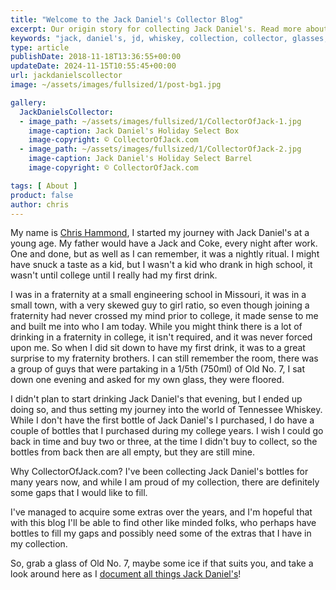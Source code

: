 ```yaml
---
title: "Welcome to the Jack Daniel's Collector Blog"
excerpt: Our origin story for collecting Jack Daniel's. Read more about Chris Hammond and how this website started.
keywords: "jack, daniel's, jd, whiskey, collection, collector, glasses, bottles, value, jack daniel, jack daniel's"
type: article
publishDate: 2018-11-18T13:36:55+00:00
updateDate: 2024-11-15T10:55:45+00:00
url: jackdanielscollector
image: ~/assets/images/fullsized/1/post-bg1.jpg

gallery:
  JackDanielsCollector:
  - image_path: ~/assets/images/fullsized/1/CollectorOfJack-1.jpg
    image-caption: Jack Daniel's Holiday Select Box
    image-copyright: © CollectorOfJack.com
  - image_path: ~/assets/images/fullsized/1/CollectorOfJack-2.jpg
    image-caption: Jack Daniel's Holiday Select Barrel
    image-copyright: © CollectorOfJack.com

tags: [ About ] 
product: false
author: chris
---
```

My name is [Chris Hammond](https://www.chrishammond.com/), I started my journey with Jack Daniel's at a young age. My father would have a Jack and Coke, every night after work. One and done, but as well as I can remember, it was a nightly ritual. I might have snuck a taste as a kid, but I wasn't a kid who drank in high school, it wasn't until college until I really had my first drink.

I was in a fraternity at a small engineering school in Missouri, it was in a small town, with a very skewed guy to girl ratio, so even though joining a fraternity had never crossed my mind prior to college, it made sense to me and built me into who I am today. While you might think there is a lot of drinking in a fraternity in college, it isn't required, and it was never forced upon me. So when I did sit down to have my first drink, it was to a great surprise to my fraternity brothers. I can still remember the room, there was a group of guys that were partaking in a 1/5th (750ml) of Old No. 7, I sat down one evening and asked for my own glass, they were floored.

I didn't plan to start drinking Jack Daniel's that evening, but I ended up doing so, and thus setting my journey into the world of Tennessee Whiskey. While I don't have the first bottle of Jack Daniel's I purchased, I do have a couple of bottles that I purchased during my college years. I wish I could go back in time and buy two or three, at the time I didn't buy to collect, so the bottles from back then are all empty, but they are still mine.

Why CollectorOfJack.com? I've been collecting Jack Daniel's bottles for many years now, and while I am proud of my collection, there are definitely some gaps that I would like to fill.

I've managed to acquire some extras over the years, and I'm hopeful that with this blog I'll be able to find other like minded folks, who perhaps have bottles to fill my gaps and possibly need some of the extras that I have in my collection.

So, grab a glass of Old No. 7, maybe some ice if that suits you, and take a look around here as I [document all things Jack Daniel's](/)!


